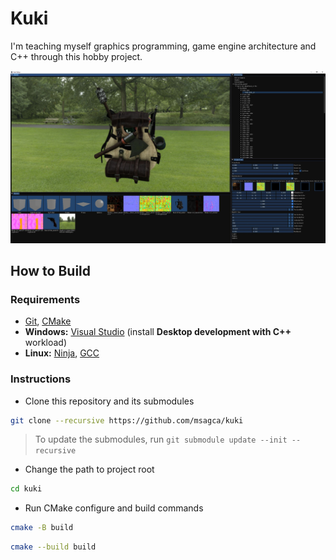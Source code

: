 # Kuki

I'm teaching myself graphics programming, game engine architecture and C++ through this hobby project.

![Editor UI](editor/src/image/editor_ui.jpg)

## How to Build

### Requirements

- [Git](https://git-scm.com/downloads), [CMake](https://cmake.org)
- **Windows:** [Visual Studio](https://visualstudio.microsoft.com/vs/community) (install **Desktop development with C++** workload)
- **Linux:** [Ninja](https://ninja-build.org), [GCC](https://gcc.gnu.org)

### Instructions

- Clone this repository and its submodules

```bash
git clone --recursive https://github.com/msagca/kuki
```

> To update the submodules, run `git submodule update --init --recursive`

- Change the path to project root

```bash
cd kuki
```

- Run CMake configure and build commands

```bash
cmake -B build
```

```bash
cmake --build build
```
